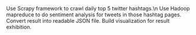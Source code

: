 Use Scrapy framework to crawl daily top 5 twitter hashtags.\n
Use Hadoop mapreduce to do sentiment analysis for tweets in those hashtag pages.
Convert result into readable JSON file.
Build visualization for result exhibition.
